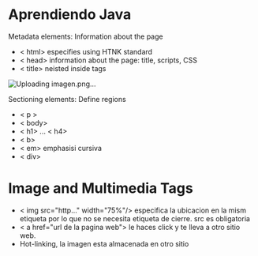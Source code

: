# Aprendiendo Java

Metadata elements: Information about the page
- < html> especifies using HTNK standard
- < head>  information about the page: title, scripts, CSS
- < title> neisted inside <head> <head> tags

![Uploading imagen.png…]()


Sectioning elements: Define regions
- < p >
- < body>
- < h1> ... < h4>
- < b>
- < em> emphasisi cursiva
- < div>

# Image and Multimedia Tags
- < img src="http..." width="75%"/> especifica la ubicacion en la mism etiqueta por lo que no se necesita etiqueta de cierre. src es obligatoria
- < a href="url de la pagina web"> </a> le haces click y te lleva a otro sitio web.
- Hot-linking, la imagen esta almacenada en otro sitio
